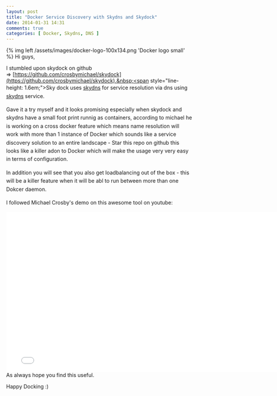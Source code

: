 ```yaml
---
layout: post
title: "Docker Service Discovery with Skydns and Skydock"
date: 2014-01-31 14:31
comments: true
categories: [ Docker, Skydns, DNS ]
---
```


{% img left /assets/images/docker-logo-100x134.png 'Docker logo small' %}
Hi guys,

I stumbled upon skydock on github =&gt;&nbsp;[https://github.com/crosbymichael/skydock](https://github.com/crosbymichael/skydock),&nbsp;<span style="line-height: 1.6em;">Sky dock uses </span>[skydns](https://github.com/skynetservices/skydns)<span style="line-height: 1.6em;"> for service resolution via dns using </span>[skydns](https://github.com/skynetservices/skydns)<span style="line-height: 1.6em;"> service.</span>

<span style="line-height: 1.6em;">Gave it a try myself and it looks promising especially when skydock and skydns have a small foot print runnig as containers, according to michael he is working on a cross docker feature which means name resolution will work with more than 1 instance of Docker which sounds like a service discovery solution to an entire landscape - Star this repo on github this looks like a killer adon to Docker which will make the usage very very easy in terms of configuration.</span>

<span style="line-height: 1.6em;">In addition you will see that you also get loadbalancing out of the box - this will be a killer feature when it will be abl to run between more than one Dokcer daemon.</span>
<!-- more -->
<span style="line-height: 1.6em;">I followed Michael Crosby&#39;s</span>&nbsp;demo on this awesome tool on youtube:

<object width="770" height="433"><param name="movie" value="//www.youtube.com/v/Nw42q1ofrV0?version=3&amp;hl=en_US"></param><param name="allowFullScreen" value="true"></param><param name="allowscriptaccess" value="always"></param><embed src="//www.youtube.com/v/Nw42q1ofrV0?version=3&amp;hl=en_US" type="application/x-shockwave-flash" width="770" height="433" allowscriptaccess="always" allowfullscreen="true"></embed></object>
As always hope you find this useful.

Happy Docking :)





